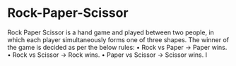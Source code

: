 # Rock-Paper-Scissor
Rock Paper Scissor  is a  hand game and played between two people, in which each  player simultaneously forms one of three shapes. The winner of  the game is decided as per the below rules: • Rock vs Paper -> Paper wins. • Rock vs Scissor -> Rock wins. • Paper vs Scissor -> Scissor wins. I
